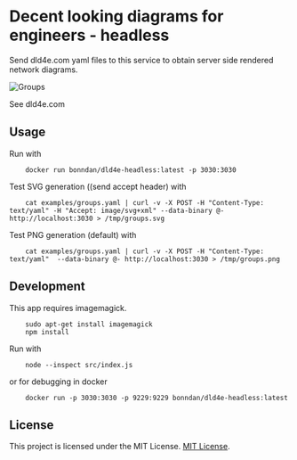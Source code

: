# Decent looking diagrams for engineers - headless

Send dld4e.com yaml files to this service to obtain server side rendered network diagrams.

![Groups](https://raw.githubusercontent.com/bonndan/dld4e-headless/master/examples/groups.png)


See dld4e.com

## Usage

Run with

        docker run bonndan/dld4e-headless:latest -p 3030:3030

Test SVG generation ((send accept header) with

        cat examples/groups.yaml | curl -v -X POST -H "Content-Type: text/yaml" -H "Accept: image/svg+xml" --data-binary @- http://localhost:3030 > /tmp/groups.svg

Test PNG generation (default) with

        cat examples/groups.yaml | curl -v -X POST -H "Content-Type: text/yaml"  --data-binary @- http://localhost:3030 > /tmp/groups.png

## Development

This app requires imagemagick.

        sudo apt-get install imagemagick
        npm install

 Run with

        node --inspect src/index.js

or for debugging in docker

        docker run -p 3030:3030 -p 9229:9229 bonndan/dld4e-headless:latest

## License

This project is licensed under the MIT License. [MIT License](http://www.opensource.org/licenses/MIT).
